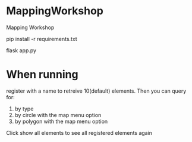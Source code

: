 # MappingWorkshop
Mapping Workshop


pip install -r requirements.txt

flask app.py


# When running
register with a name to retreive 10(default) elements.
Then you can query for:
1. by type
2. by circle with the map menu option
3. by polygon with the map menu option

Click show all elements to see all registered elements again
